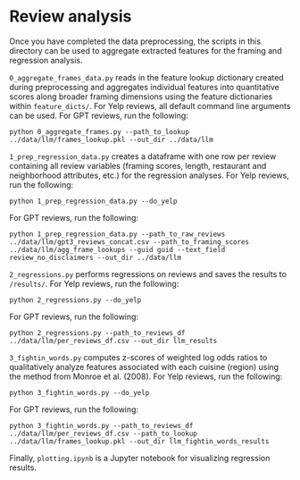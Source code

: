 # Review analysis

Once you have completed the data preprocessing, the scripts in this directory can be used to aggregate extracted features for the framing and regression analysis.

`0_aggregate_frames_data.py` reads in the feature lookup dictionary created during preprocessing and aggregates individual features into quantitative scores along broader framing dimensions using the feature dictionaries within `feature_dicts/`. For Yelp reviews, all default command line arguments can be used. For GPT reviews, run the following:
```
python 0_aggregate_frames.py --path_to_lookup ../data/llm/frames_lookup.pkl --out_dir ../data/llm
```

`1_prep_regression_data.py` creates a dataframe with one row per review containing all review variables (framing scores, length, restaurant and neighborhood attributes, etc.) for the regression analyses. For Yelp reviews, run the following:
```
python 1_prep_regression_data.py --do_yelp
```
For GPT reviews, run the following:
```
python 1_prep_regression_data.py --path_to_raw_reviews ../data/llm/gpt3_reviews_concat.csv --path_to_framing_scores ../data/llm/agg_frame_lookups --guid guid --text_field review_no_disclaimers --out_dir ../data/llm 
```

`2_regressions.py` performs regressions on reviews and saves the results to `/results/`. For Yelp reviews, run the following:
```
python 2_regressions.py --do_yelp
```
For GPT reviews, run the following:
```
python 2_regressions.py --path_to_reviews_df ../data/llm/per_reviews_df.csv --out_dir llm_results
```

`3_fightin_words.py` computes z-scores of weighted log odds ratios to qualitatively analyze features associated with each cuisine (region) using the method from Monroe et al. (2008). For Yelp reviews, run the following:
```
python 3_fightin_words.py --do_yelp
```
For GPT reviews, run the following:
```
python 3_fightin_words.py --path_to_reviews_df ../data/llm/per_reviews_df.csv --path_to_lookup ../data/llm/frames_lookup.pkl --out_dir llm_fightin_words_results
```

Finally, `plotting.ipynb` is a Jupyter notebook for visualizing regression results.